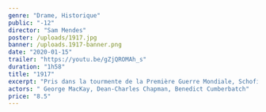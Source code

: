 ```yaml
---
genre: "Drame, Historique"
public: "-12"
director: "Sam Mendes"
poster: /uploads/1917.jpg
banner: /uploads.1917-banner.png
date: "2020-01-15"
trailer: "https://youtu.be/gZjQROMAh_s"
duration: "1h58"
title: "1917"
excerpt: "Pris dans la tourmente de la Première Guerre Mondiale, Schofield et Blake, deux jeunes soldats britanniques, se voient assigner une mission à proprement parler impossible. Porteurs d’un message qui pourrait empêcher une attaque dévastatrice et la mort de centaines de soldats, dont le frère de Blake, ils se lancent dans une véritable course contre la montre, derrière les lignes ennemies."
actors: " George MacKay, Dean-Charles Chapman, Benedict Cumberbatch"
price: "8.5"
---
```

